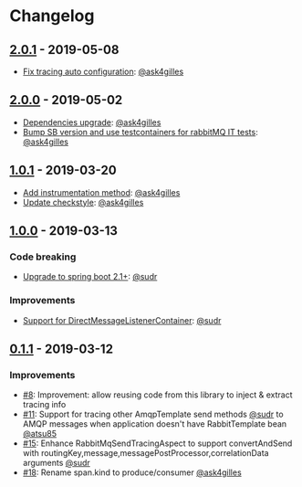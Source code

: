# Changelog

## [2.0.1](https://github.com/opentracing-contrib/java-spring-rabbitmq/milestone/6) - 2019-05-08
- [Fix tracing auto configuration](https://github.com/opentracing-contrib/java-spring-rabbitmq/pull/34): [@ask4gilles](https://github.com/ask4gilles)

## [2.0.0](https://github.com/opentracing-contrib/java-spring-rabbitmq/milestone/5) - 2019-05-02
- [Dependencies upgrade](https://github.com/opentracing-contrib/java-spring-rabbitmq/pull/31): [@ask4gilles](https://github.com/ask4gilles)
- [Bump SB version and use testcontainers for rabbitMQ IT tests](https://github.com/opentracing-contrib/java-spring-rabbitmq/pull/30): [@ask4gilles](https://github.com/ask4gilles)

## [1.0.1](https://github.com/opentracing-contrib/java-spring-rabbitmq/milestone/4) - 2019-03-20
- [Add instrumentation method](https://github.com/opentracing-contrib/java-spring-rabbitmq/pull/26): [@ask4gilles](https://github.com/ask4gilles)
- [Update checkstyle](https://github.com/opentracing-contrib/java-spring-rabbitmq/issues/24): [@ask4gilles](https://github.com/ask4gilles)

## [1.0.0](https://github.com/opentracing-contrib/java-spring-rabbitmq/milestone/2) - 2019-03-13

### Code breaking
- [Upgrade to spring boot 2.1+](https://github.com/opentracing-contrib/java-spring-rabbitmq/issues/17): [@sudr](https://github.com/sudr)

### Improvements
- [Support for DirectMessageListenerContainer](https://github.com/opentracing-contrib/java-spring-rabbitmq/issues/13): [@sudr](https://github.com/sudr)

## [0.1.1](https://github.com/opentracing-contrib/java-spring-rabbitmq/milestone/1) - 2019-03-12

### Improvements
- [#8](https://github.com/opentracing-contrib/java-spring-rabbitmq/issues/8): Improvement: allow reusing code from this library to inject & extract tracing info
- [#11](https://github.com/opentracing-contrib/java-spring-rabbitmq/issues/11): Support for tracing other AmqpTemplate send methods [@sudr](https://github.com/sudr) 
to AMQP messages when application doesn't have RabbitTemplate bean [@atsu85](https://github.com/atsu85)
- [#15](https://github.com/opentracing-contrib/java-spring-rabbitmq/issues/15): Enhance RabbitMqSendTracingAspect to support convertAndSend with routingKey,message,messagePostProcessor,correlationData arguments [@sudr](https://github.com/sudr)
- [#18](https://github.com/opentracing-contrib/java-spring-rabbitmq/issues/18): Rename span.kind to produce/consumer [@ask4gilles](https://github.com/ask4gilles)


